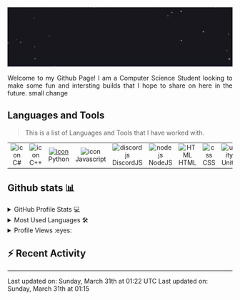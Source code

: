 <img src="https://raw.githubusercontent.com/TheRealQuicT/TheRealQuicT/main/intro.gif" alt="👋🏼 Hi, I'm QuicT!" title="👋🏼 Hi, I'm QuicT!"/>
<p></p>
<p align="justify">
Welcome to my Github Page! I am a Computer Science Student looking to make some fun and intersting builds that I hope to share on here in the future. small change
</p>
<p></p>

## Languages and Tools

  > This is a list of Languages and Tools that I have worked with.

<table>
  <tr>
    <td align="center" width="96">
        <img src="https://techstack-generator.vercel.app/csharp-icon.svg" alt="icon" width="65" height="65" />
      <br>C#
    </td>
    <td align="center" width="96">
        <img src="https://techstack-generator.vercel.app/cpp-icon.svg" alt="icon" width="65" height="65" />
      <br>C++
    </td>
    <td align="center" width="96">
      <a href="#macropower-tech">
        <img src="https://techstack-generator.vercel.app/python-icon.svg" alt="icon" width="65" height="65" />
      </a>
      <br>Python
    </td>
    <td align="center" width="96">
        <img src="https://techstack-generator.vercel.app/js-icon.svg" alt="icon" width="65" height="65" />
      <br>Javascript
    </td>
    <td align="center" width="96">
        <img src="https://skillicons.dev/icons?i=discordjs" width="48" height="48" alt="discordjs" />
      <br>DiscordJS
    </td>
    <td align="center" width="96">
        <img src="https://skillicons.dev/icons?i=nodejs" width="48" height="48" alt="nodejs" />
      <br>NodeJS
    </td>
    <td align="center"  width="96">
        <img src="https://skillicons.dev/icons?i=html" width="48" height="48" alt="HTML" />
      <br>HTML
    </td>
    <td align="center" width="96">
        <img src="https://skillicons.dev/icons?i=css" width="48" height="48" alt="css" />
      <br>CSS
    </td>
    <td align="center" width="96">
        <img src="https://skillicons.dev/icons?i=unity" width="48" height="48" alt="unity" />
      <br>Unity
    </td>
    <td align="center" width="96">
        <img src="https://skillicons.dev/icons?i=vscode" width="48" height="48" alt="vscode" />
      <br>VSCode
    </td>
  </tr>
</table>

## Github stats 📊

<details>
  <summary>GitHub Profile Stats 💻</summary>
  <br/>
    <a href="https://github.com/anuraghazra/github-readme-stats">
      <img height=200 align="center" src="https://github-readme-stats.vercel.app/api?username=TheRealQuicT&rank_icon=github&show_icons=true&hide=issues,contribs&include_all_commits=true&theme=radical" />
    </a>
</details>

<details>
  <summary>Most Used Languages 🛠️</summary>
  <br/>
    <a href="https://github.com/anuraghazra/github-readme-stats">
      <img align="center" src="https://github-readme-stats.vercel.app/api/top-langs/?username=TheRealQuicT&layout=compact&theme=radical" />
    </a>

</details>

<details>
  <summary>Profile Views :eyes:</summary>
  <br/>
  <img src="https://komarev.com/ghpvc/?username=TheRealQuicT&style=flay&color=brightgreen&abbreviated=true">
</details>

## :zap: Recent Activity

<!--START_SECTION:activity-->
<!--END_SECTION:activity-->

---
<!--LAST_UPDATED_TIMESTAMP-->
Last updated on: Sunday, March 31th at 01:22 UTC
Last updated on: Sunday, March 31th at 01:15
